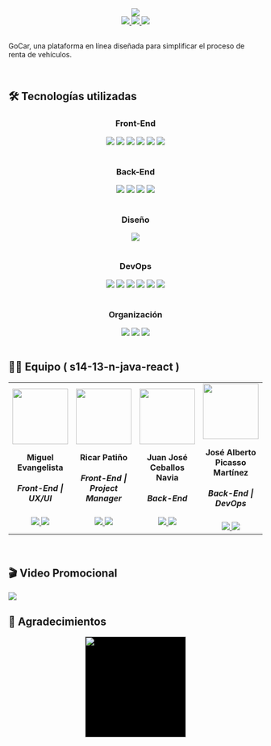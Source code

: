 <div align="center">
  <a href="https://servilink.vercel.app/" target="_blank">
    <img src="https://github.com/No-Country/c15-38-n-java-react/assets/95196431/396e11d7-7d2f-4890-a588-a06ba7579529"/>
  </a>
</div>

<div align='center'>
    <a href="https://servilink.vercel.app/" target="_blank">
        <img  src="https://img.shields.io/badge/VER_DEMO-000000?style=for-the-badge&logo=vercel&logoColor=white"/>
    </a>
   <a href="https://servilink-api.onrender.com/swagger-ui/index.html" target="_blank">
        <img  src="https://img.shields.io/badge/VER_API-5e5e5e?style=for-the-badge&logo=swagger&logoColor=%9b9b9b"/>
    </a>
    <a href="https://github.com/No-Country/c15-38-n-java-react/issues" target="_blank">
        <img  src="https://img.shields.io/badge/REPORTAR_BUG-343B4E?style=for-the-badge"/>
    </a>
</div>
<br>
<p>
GoCar, una plataforma en línea diseñada para simplificar el proceso de renta de vehículos.
</p>
<br>

## 🛠️ Tecnologías utilizadas

<div align="center">
  <h3>Front-End</h3>
  <img src="https://img.shields.io/badge/React-20232A?style=for-the-badge&logo=react&logoColor=61DAFB"/>
  <img src="https://img.shields.io/badge/vite-%23646CFF.svg?style=for-the-badge&logo=vite&logoColor=white"/>
  <img src="https://img.shields.io/badge/JavaScript-F7DF1E.svg?style=for-the-badge&logo=JavaScript&logoColor=black"/>
  <img src="https://img.shields.io/badge/TypeScript-2596be.svg?style=for-the-badge&logo=TypeScript&logoColor=white"/>
  <img src="https://img.shields.io/badge/HTML5-E34F26.svg?style=for-the-badge&logo=HTML5&logoColor=white"/>
  <img src="https://img.shields.io/badge/Tailwind_CSS-38B2AC?style=for-the-badge&logo=tailwind-css&logoColor=white"/>
</div>
<br>

<div align="center">
  <h3>Back-End</h3>
  <img src="https://img.shields.io/badge/Spring-6DB33F?style=for-the-badge&logo=spring&logoColor=white"/>
  <img src="https://img.shields.io/badge/Java-ED8B00?style=for-the-badge&logo=openjdk&logoColor=white"/>
  <img src="https://img.shields.io/badge/Spring_Security-6DB33F?style=for-the-badge&logo=Spring-Security&logoColor=white"/>
  <img src="https://img.shields.io/badge/-Swagger-%23Clojure?style=for-the-badge&logo=swagger&logoColor=white"/>
</div>
<br>

<div align="center">
  <h3>Diseño</h3>
<img src="https://img.shields.io/badge/Figma-F24E1E?style=for-the-badge&logo=figma&logoColor=white"/>
</div>
<br>

<div align="center">
  <h3>DevOps</h3>
  <img src="https://img.shields.io/badge/Vercel-000000?style=for-the-badge&logo=vercel&logoColor=white"/>
  <img src="https://img.shields.io/badge/Render-%46E3B7.svg?style=for-the-badge&logo=render&logoColor=white"/>
  <img src="https://img.shields.io/badge/GIT-E44C30?style=for-the-badge&logo=git&logoColor=white"/>
  <img src="https://img.shields.io/badge/GitHub-100000?style=for-the-badge&logo=github&logoColor=white"/>
  <img src="https://img.shields.io/badge/Postimage-3a81eb?style=for-the-badge&logo=postimage&logoColor=white"/>
  <img src="https://img.shields.io/badge/AWS-282c3c?style=for-the-badge&logo=aws&logoColor=white"/>
</div>
<br>

<div align="center">
  <h3>Organización</h3>
  <img src="https://img.shields.io/badge/Slack-4A154B?style=for-the-badge&logo=slack&logoColor=white"/>
  <img src="https://img.shields.io/badge/Discord-7289DA?style=for-the-badge&logo=discord&logoColor=white"/>
  <img src="https://img.shields.io/badge/Jira-2381fa?style=for-the-badge&logo=jira&logoColor=white"/>
</div>
<br>

## 👨‍💻 Equipo ( s14-13-n-java-react )
<table>
  <tr>
    <td>
      <div align="center">
        <a href="https://github.com/Miguelaeb" target="_blank" rel="author">
          <img width="110" src="https://github.com/No-Country/c15-38-n-java-react/assets/95196431/9ec7da3d-5b1a-404c-b8f5-2a02a46b29d3"/>
        </a>
          <h4 style="margin-top: 1rem;">Miguel Evangelista</h4>
          <h5 style="margin-top: 1rem;">Front-End  |  UX/UI</h5>
        <a href="https://github.com/Miguelaeb" target="_blank">
          <img src="https://img.shields.io/static/v1?style=for-the-badge&message=GitHub&color=172B4D&logo=GitHub&logoColor=FFFFFF&label="/>
        </a>
        <a href="https://www.linkedin.com/in/miguel-evangelista-8458b9150/" target="_blank">
          <img src="https://img.shields.io/badge/linkedin%20-%230077B5.svg?&style=for-the-badge&logo=linkedin&logoColor=white"/>
        </a>
      </div>
    </td>
    <td>
      <div align="center">
        <a href="https://github.com/patinoricar" target="_blank" rel="author">
          <img width="110" src="[https://github.com/No-Country/c15-38-n-java-react/assets/95196431/30826316-9496-4666-b60f-460c08e1a2d5](https://www.linkedin.com/in/sofia-soto-bb3b051bb/overlay/photo/)"/>
        </a>
          <h4 style="margin-top: 1rem;">Ricar Patiño</h4>
          <h5 style="margin-top: 1rem;">Front-End  |  Project Manager</h5>
        <a href="https://github.com/patinoricar" target="_blank">
          <img src="https://img.shields.io/static/v1?style=for-the-badge&message=GitHub&color=172B4D&logo=GitHub&logoColor=FFFFFF&label="/>
        </a>
        <a href="https://www.linkedin.com/in/patinoricar/" target="_blank">
          <img src="https://img.shields.io/badge/linkedin%20-%230077B5.svg?&style=for-the-badge&logo=linkedin&logoColor=white"/>
        </a>
      </div>
    </td>
    <td>
      <div align="center">
        <a href="https://github.com/juanfix" target="_blank" rel="author">
          <img width="110" src="https://github.com/No-Country/c15-38-n-java-react/assets/95196431/6d887bc7-b317-4b11-b714-855dd6155b00"/>
        </a>
          <h4 style="margin-top: 1rem;">Juan José Ceballos Navia</h4>
          <h5 style="margin-top: 1rem;">Back-End</h5>
        <a href="https://github.com/juanfix" target="_blank">
          <img src="https://img.shields.io/static/v1?style=for-the-badge&message=GitHub&color=172B4D&logo=GitHub&logoColor=FFFFFF&label="/>
        </a>
        <a href="https://www.linkedin.com/in/juan-jose-ceballos-navia/" target="_blank">
          <img src="https://img.shields.io/badge/linkedin%20-%230077B5.svg?&style=for-the-badge&logo=linkedin&logoColor=white"/>
        </a>
      </div>
    </td>
    <td>
      <div align="center">
        <a href="https://github.com/A-Picasso" target="_blank" rel="author">
          <img width="110" src="https://github.com/No-Country/c15-38-n-java-react/assets/95196431/bc7c5f56-8e4f-4a70-af77-273e79ff0711"/>
        </a>
          <h4 style="margin-top: 1rem;">José Alberto Picasso Martínez</h4>
          <h5 style="margin-top: 1rem;">Back-End  |  DevOps</h5>
        <a href="https://github.com/A-Picasso" target="_blank">
          <img src="https://img.shields.io/static/v1?style=for-the-badge&message=GitHub&color=172B4D&logo=GitHub&logoColor=FFFFFF&label="/>
        </a>
        <a href="https://www.linkedin.com/in/jose-alberto-picasso-mtz/" target="_blank">
          <img src="https://img.shields.io/badge/linkedin%20-%230077B5.svg?&style=for-the-badge&logo=linkedin&logoColor=white"/>
        </a>
      </div>
    </td>
  </tr>
</table>
<br>

## 🎬 Video Promocional
<a href="https://youtu.be/1QxirRAjJ6o" target="_blank">
    <img src="https://github.com/No-Country/c15-38-n-java-react/assets/95196431/03ca9a4c-1d01-4223-bd12-0b36f94c87c5"/>
</a>
<br>

## 🤝 Agradecimientos
<div align='center'>
  <a href="https://www.nocountry.tech/" target="_blank">
    <img style='background-color:black;' src="https://encrypted-tbn0.gstatic.com/images?q=tbn:ANd9GcQsukYB3HL90LSwYv_RIR2O2OlCV8Sbkx2eNHv8nRvOu8L16FxLQ0nPzY02wQ_BJOfQZw&usqp=CAU" width="200">
  </a>
</div>
